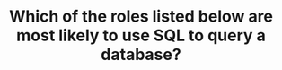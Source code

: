 ---
title: "Which of the roles listed below are most likely to use SQL to query a database?"
type: "question"
layout: "multiple"
answers:
    - id: answer1
      title: "Data Analyst"
      correct: true

    - id: answer2
      title: "Data Engineer"
      correct: true

    - id: answer3
      title: "Database Administrator"
      correct: true

    - id: answer4
      title: "Cloud Solution Architect"
      explain: "Cloud Solution Architects typically design and implement cloud solutions, but they are not likely to use SQL to query a database."

---